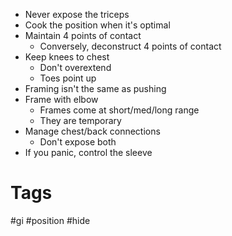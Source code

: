 - Never expose the triceps
- Cook the position when it's optimal
- Maintain 4 points of contact
	- Conversely, deconstruct 4 points of contact
- Keep knees to chest
	- Don't overextend
	- Toes point up
- Framing isn't the same as pushing
- Frame with elbow
	- Frames come at short/med/long range
	- They are temporary
- Manage chest/back connections
	- Don't expose both
- If you panic, control the sleeve
# Tags
#gi #position #hide